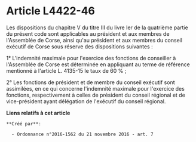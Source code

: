 # Article L4422-46

Les dispositions du chapitre V du titre III du livre Ier de la quatrième partie du présent code sont applicables au président
et aux membres de l'Assemblée de Corse, ainsi qu'au président et aux membres du conseil exécutif de Corse sous réserve des
dispositions suivantes : 

1° L'indemnité maximale pour l'exercice des fonctions de conseiller à l'Assemblée de Corse est déterminée en appliquant au
terme de référence mentionné à l'article L. 4135-15 le taux de 60 % ; 

2° Les fonctions de président et de membre du conseil exécutif sont assimilées, en ce qui concerne l'indemnité maximale pour
l'exercice des fonctions, respectivement à celles de président du conseil régional et de vice-président ayant délégation de
l'exécutif du conseil régional.

**Liens relatifs à cet article**

	**Créé par**:

	  - Ordonnance n°2016-1562 du 21 novembre 2016 - art. 7
